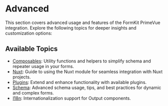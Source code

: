 # Advanced

This section covers advanced usage and features of the FormKit PrimeVue integration. Explore the following topics for deeper insights and customization options:

## Available Topics

- [Composables](composables.md): Utility functions and helpers to simplify schema and repeater usage in your forms.
- [Nuxt](nuxt.md): Guide to using the Nuxt module for seamless integration with Nuxt projects.
- [Plugins](plugins.md): Extend and enhance functionality with available plugins.
- [Schema](schema.md): Advanced schema usage, tips, and best practices for dynamic and complex forms.
- [I18n](i18n.md): Internationalization support for Output components.